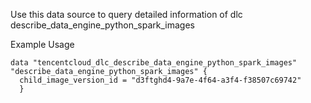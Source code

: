 Use this data source to query detailed information of dlc describe_data_engine_python_spark_images

Example Usage

```hcl
data "tencentcloud_dlc_describe_data_engine_python_spark_images" "describe_data_engine_python_spark_images" {
  child_image_version_id = "d3ftghd4-9a7e-4f64-a3f4-f38507c69742"
  }
```